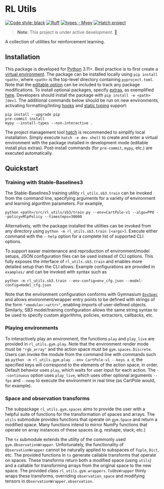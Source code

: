 # RL Utils

[![Code style: black](https://img.shields.io/badge/code%20style-black-000000.svg)](https://github.com/psf/black)
[![Ruff](https://img.shields.io/endpoint?url=https://raw.githubusercontent.com/charliermarsh/ruff/main/assets/badge/v2.json)](https://github.com/charliermarsh/ruff)
[![types - Mypy](https://img.shields.io/badge/types-Mypy-blue.svg)](https://github.com/python/mypy)
[![Hatch project](https://img.shields.io/badge/%F0%9F%A5%9A-Hatch-4051b5.svg)](https://github.com/pypa/hatch)

> **Note**: This project is under active development. :construction:

A collection of utilities for reinforcement learning.

## Installation
This package is developed for [Python](https://www.python.org/downloads/) 3.11+. Best practice is to first create a [virtual environment](https://docs.python.org/3/tutorial/venv.html). The package can be installed locally using `pip install <path>`, where `<path>` is the top-level directory containing `pyproject.toml`. Note that the [editable option](https://pip.pypa.io/en/stable/topics/local-project-installs/#editable-installs) can be included to track any package modifications. To install optional packages, specify [extras](https://peps.python.org/pep-0508/#extras), as exemplified [here](https://pip.pypa.io/en/stable/cli/pip_install/#examples). Developers should install the package with `pip install -e <path>[dev]`. The additional commands below should be run on new environments, activating formatting/linting [hooks](https://git-scm.com/book/en/v2/Customizing-Git-Git-Hooks) and [static typing](https://mypy.readthedocs.io/en/stable/index.html) support:
```
pip install --upgrade pip
pre-commit install
mypy --install-types --non-interactive .
```

The project management tool [hatch](https://hatch.pypa.io/) is recommended to simplify local installation. Simply execute `hatch -e dev shell` to create and enter a virtual environment with the package installed in development mode (editable install plus extras). Post-install commands (for `pre-commit`, `mypy`, etc.) are executed automatically.


## Quickstart

### Training with Stable-Baselines3

The Stable-Baselines3 training utility `rl_utils.sb3.train` can be invoked from the command line, specifying arguments for a variety of environment and learning algorithm parameters. For example,
```
python <path>/src/rl_utils/sb3/train.py --env=CartPole-v1 --algo=PPO --policy=MlpPolicy --timesteps=30000
```
Alternatively, with the package installed the utilities can be invoked from any directory using `python -m rl_utils.sb3.train [<args>]`. Execute either command with the `--help` option for a complete list of supported CLI options.

To support easier maintenance and reproduction of environment/model setups, JSON configuration files can be used instead of CLI options. This fully exposes the interface of `rl_utils.sb3.train` and enables more detailed setup than the CLI allows. Example configurations are provided in `examples/` and can be invoked with syntax such as
```
python -m rl_utils.sb3.train --env-config=env_cfg.json --model-config=model_cfg.json
```
Note that the environment configuration conforms with Gymnasium [`EnvSpec`](https://gymnasium.farama.org/api/registry/#gymnasium.envs.registration.EnvSpec) and allows environment/wrapper entry points to be defined with strings of the form `"<module>:<attr>"`, enabling imports of user-defined objects. Similarly, SB3 model/training configuration allows the same string syntax to be used to specify custom algorithms, policies, extractors, callbacks, etc.


### Playing environments

To interactively play an environment, the functions `play` and `play_live` are provided in `rl_utils.gym.play`. Note that the environment render mode must be `"rgb_array"` and the action space must be `gym.spaces.Discrete`. Users can invoke the module from the command line with commands such as `python -m rl_utils.gym.play --env CartPole-v1 --keys a d`; the specified keys will correspond to the elements of the action space, in order. Default behavior uses `play`, which waits for user input for each action. The `--continuous` option uses `play_live`, which uses other optional arguments `--fps` and `--noop` to execute the environment in real time (as CartPole would, for example).


### Space and observation transforms

The subpackage `rl_utils.gym.spaces` aims to provide the user with a helpful suite of functions for the transformation of spaces and arrays. The `utils` submodule provides functions that operate on `gym.Space` and return a modified space. Many functions intend to mirror NumPy functions that operate on array instances of these spaces (e.g. reshape, stack, etc.)

The `tx` submodule extends the utility of the commonly used `gym.ObservationWrapper`. Unfortunately, the functionality of `ObservationWrapper` cannot be naturally applied to subspaces of `Tuple`, `Dict`, etc. The provided functions in `tx` generate callable transforms that operate on spaces. These transforms return both a modified space (using `utils`) and a callable for transforming arrays from the original space to the new space. The provided class `rl_utils.gym.wrappers.TxObsWrapper` thinly wraps these transforms, overriding `observation_space` and modifying tensors in `ObservationWrapper.observation`.
